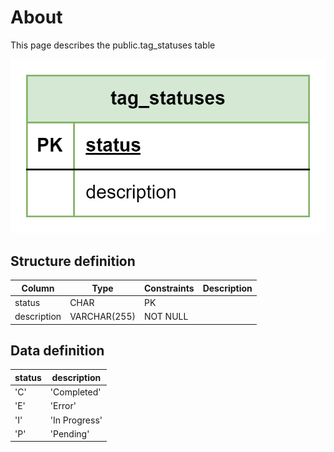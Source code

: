 # About  

This page describes the public.tag_statuses table  

![Alt text](tag_statuses.png)

## Structure definition  

| Column | Type | Constraints | Description |
| - | - | - | - |
| status  | CHAR | PK |
| description  | VARCHAR(255) | NOT NULL |

## Data definition 

| status | description |
| - | - |
| 'С'  | 'Completed' |
| 'E'  | 'Error' |
| 'I'  | 'In Progress' |
| 'P'  | 'Pending' |